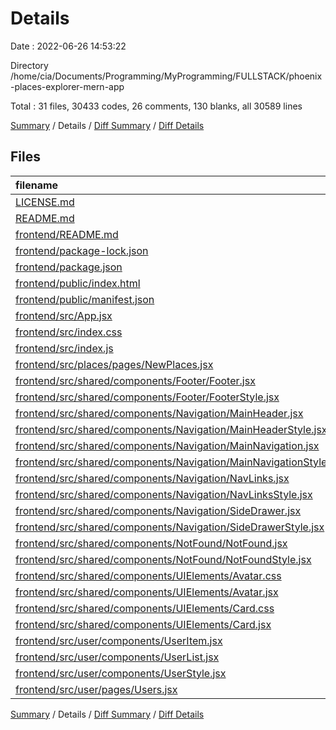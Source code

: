 # Details

Date : 2022-06-26 14:53:22

Directory /home/cia/Documents/Programming/MyProgramming/FULLSTACK/phoenix-places-explorer-mern-app

Total : 31 files,  30433 codes, 26 comments, 130 blanks, all 30589 lines

[Summary](results.md) / Details / [Diff Summary](diff.md) / [Diff Details](diff-details.md)

## Files
| filename | language | code | comment | blank | total |
| :--- | :--- | ---: | ---: | ---: | ---: |
| [LICENSE.md](/LICENSE.md) | Markdown | 17 | 0 | 5 | 22 |
| [README.md](/README.md) | Markdown | 0 | 0 | 1 | 1 |
| [frontend/README.md](/frontend/README.md) | Markdown | 38 | 0 | 33 | 71 |
| [frontend/package-lock.json](/frontend/package-lock.json) | JSON | 29,675 | 0 | 1 | 29,676 |
| [frontend/package.json](/frontend/package.json) | JSON | 49 | 0 | 1 | 50 |
| [frontend/public/index.html](/frontend/public/index.html) | HTML | 23 | 23 | 1 | 47 |
| [frontend/public/manifest.json](/frontend/public/manifest.json) | JSON | 25 | 0 | 1 | 26 |
| [frontend/src/App.jsx](/frontend/src/App.jsx) | JavaScript | 32 | 0 | 4 | 36 |
| [frontend/src/index.css](/frontend/src/index.css) | CSS | 14 | 0 | 0 | 14 |
| [frontend/src/index.js](/frontend/src/index.js) | JavaScript | 10 | 3 | 3 | 16 |
| [frontend/src/places/pages/NewPlaces.jsx](/frontend/src/places/pages/NewPlaces.jsx) | JavaScript | 15 | 0 | 4 | 19 |
| [frontend/src/shared/components/Footer/Footer.jsx](/frontend/src/shared/components/Footer/Footer.jsx) | JavaScript | 17 | 0 | 1 | 18 |
| [frontend/src/shared/components/Footer/FooterStyle.jsx](/frontend/src/shared/components/Footer/FooterStyle.jsx) | JavaScript | 19 | 0 | 2 | 21 |
| [frontend/src/shared/components/Navigation/MainHeader.jsx](/frontend/src/shared/components/Navigation/MainHeader.jsx) | JavaScript | 27 | 0 | 8 | 35 |
| [frontend/src/shared/components/Navigation/MainHeaderStyle.jsx](/frontend/src/shared/components/Navigation/MainHeaderStyle.jsx) | JavaScript | 17 | 0 | 3 | 20 |
| [frontend/src/shared/components/Navigation/MainNavigation.jsx](/frontend/src/shared/components/Navigation/MainNavigation.jsx) | JavaScript | 49 | 0 | 8 | 57 |
| [frontend/src/shared/components/Navigation/MainNavigationStyle.jsx](/frontend/src/shared/components/Navigation/MainNavigationStyle.jsx) | JavaScript | 19 | 0 | 3 | 22 |
| [frontend/src/shared/components/Navigation/NavLinks.jsx](/frontend/src/shared/components/Navigation/NavLinks.jsx) | JavaScript | 47 | 0 | 6 | 53 |
| [frontend/src/shared/components/Navigation/NavLinksStyle.jsx](/frontend/src/shared/components/Navigation/NavLinksStyle.jsx) | JavaScript | 53 | 0 | 5 | 58 |
| [frontend/src/shared/components/Navigation/SideDrawer.jsx](/frontend/src/shared/components/Navigation/SideDrawer.jsx) | JavaScript | 9 | 0 | 5 | 14 |
| [frontend/src/shared/components/Navigation/SideDrawerStyle.jsx](/frontend/src/shared/components/Navigation/SideDrawerStyle.jsx) | JavaScript | 3 | 0 | 3 | 6 |
| [frontend/src/shared/components/NotFound/NotFound.jsx](/frontend/src/shared/components/NotFound/NotFound.jsx) | JavaScript | 38 | 0 | 5 | 43 |
| [frontend/src/shared/components/NotFound/NotFoundStyle.jsx](/frontend/src/shared/components/NotFound/NotFoundStyle.jsx) | JavaScript | 44 | 0 | 2 | 46 |
| [frontend/src/shared/components/UIElements/Avatar.css](/frontend/src/shared/components/UIElements/Avatar.css) | CSS | 14 | 0 | 1 | 15 |
| [frontend/src/shared/components/UIElements/Avatar.jsx](/frontend/src/shared/components/UIElements/Avatar.jsx) | JavaScript | 14 | 0 | 4 | 18 |
| [frontend/src/shared/components/UIElements/Card.css](/frontend/src/shared/components/UIElements/Card.css) | CSS | 10 | 0 | 1 | 11 |
| [frontend/src/shared/components/UIElements/Card.jsx](/frontend/src/shared/components/UIElements/Card.jsx) | JavaScript | 10 | 0 | 4 | 14 |
| [frontend/src/user/components/UserItem.jsx](/frontend/src/user/components/UserItem.jsx) | JavaScript | 31 | 0 | 4 | 35 |
| [frontend/src/user/components/UserList.jsx](/frontend/src/user/components/UserList.jsx) | JavaScript | 33 | 0 | 4 | 37 |
| [frontend/src/user/components/UserStyle.jsx](/frontend/src/user/components/UserStyle.jsx) | JavaScript | 58 | 0 | 3 | 61 |
| [frontend/src/user/pages/Users.jsx](/frontend/src/user/pages/Users.jsx) | JavaScript | 23 | 0 | 4 | 27 |

[Summary](results.md) / Details / [Diff Summary](diff.md) / [Diff Details](diff-details.md)
